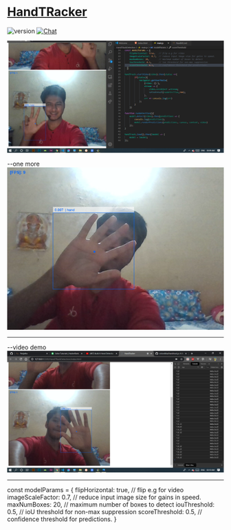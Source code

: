 # [HandTRacker](https://chiraghs.me)

![version](https://img.shields.io/badge/version-1.0-blue.svg)   [![Chat](https://img.shields.io/badge/chat-on%20instagram-7289da.svg)](https://www.instagram.com/chirag_hs_/?hl=en)

![Product Gif](/images/main.png)




--one more 
![Product Gif](/images/sub.png)


------------------------------------------------------------


--video demo
[![Watch the video](/images/video.png)](/videos/roar.mp4)





------------------------------------------------------------



const modelParams = {
    flipHorizontal: true,   // flip e.g for video 
    imageScaleFactor: 0.7,  // reduce input image size for gains in speed.
    maxNumBoxes: 20,        // maximum number of boxes to detect
    iouThreshold: 0.5,      // ioU threshold for non-max suppression
    scoreThreshold: 0.5,    // confidence threshold for predictions.
  }

